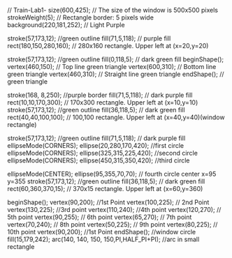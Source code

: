 // Train-Lab1-
size(600,425);               // The size of the window is 500x500 pixels
strokeWeight(5);           // Rectangle border: 5 pixels wide
background(220,181,252);   // Light Purple

stroke(57,173,12);       //green outline
fill(71,5,118);         //  purple fill
rect(180,150,280,160);  // 280x160 rectangle.  Upper left at (x=20,y=20)

stroke(57,173,12);       //green outline
fill(0,118,5);         // dark green fill
beginShape();
vertex(460,150);  // Top line green triangle
vertex(600,310);  // Bottom line green triangle
vertex(460,310);  // Straight line green triangle
endShape(); // green triangle



stroke(168, 8,250);      //purple border
fill(71,5,118);        // dark purple fill
rect(10,10,170,300);      // 170x300 rectangle.  Upper left at (x=10,y=10)
stroke(57,173,12);       //green outline
fill(36,118,5);         // dark green fill
rect(40,40,100,100);      // 100,100 rectangle.  Upper left at (x=40,y=40)(window rectangle)



stroke(57,173,12);       //green outline
fill(71,5,118);        // dark purple fill
ellipseMode(CORNERS);
ellipse(20,280,170,420);      //first circle 
ellipseMode(CORNERS);
ellipse(325,315,225,420);   //second circle
ellipseMode(CORNERS);
ellipse(450,315,350,420);   //third circle


ellipseMode(CENTER);
ellipse(95,355,70,70);     // fourth circle center x=95 y=355 
stroke(57,173,12);       //green outline
fill(36,118,5);         // dark green fill
rect(60,360,370,15);      // 370x15 rectangle.  Upper left at (x=60,y=360)



beginShape();
vertex(90,200); //1st Point
vertex(100,225); // 2nd Point
vertex(130,225); //3rd point
vertex(110,240); //4th point
vertex(120,270);  // 5th point
vertex(90,255);  // 6th point
vertex(65,270);  // 7th point
vertex(70,240);  // 8th point
vertex(50,225);  // 9th point
vertex(80,225);  // 10th point
vertex(90,200); //1st Point
endShape();
//window circle
fill(15,179,242);
arc(140, 140, 150, 150,PI,HALF_PI+PI); //arc in small rectangle
